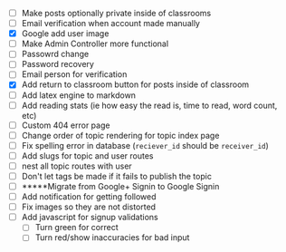 - [ ] Make posts optionally private inside of classrooms
- [ ] Email verification when account made manually
- [x] Google add user image
- [ ] Make Admin Controller more functional
- [ ] Passowrd change
- [ ] Password recovery
- [ ] Email person for verification
- [x] Add return to classroom button for posts inside of classroom
- [ ] Add latex engine to markdown
- [ ] Add reading stats (ie how easy the read is, time to read, word count, etc)
- [ ] Custom 404 error page
- [ ] Change order of topic rendering for topic index page
- [ ] Fix spelling error in database (`reciever_id` should be `receiver_id`)
- [ ] Add slugs for topic and user routes
- [ ] nest all topic routes with user
- [ ] Don't let tags be made if it fails to publish the topic
- [ ] *****Migrate from Google+ Signin to Google Signin
- [ ] Add notification for getting followed
- [ ] Fix images so they are not distorted
- [ ] Add javascript for signup validations
  - [ ] Turn green for correct
  - [ ] Turn red/show inaccuracies for bad input